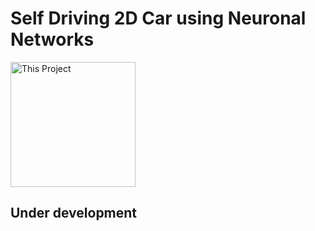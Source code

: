 # Self Driving 2D Car using Neuronal Networks

<img alt="This Project" width="200px" src="https://www.ciat.org/wp-content/uploads/2020/06/2020_blog_villalon_toolbox-1.png" />

Under development
-
